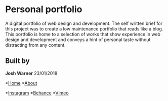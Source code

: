 # Personal portfolio

A digital portfolio of web design and development. The self written brief for this project was to create a low maintenance portfolio that reads like a blog. This portfolio is home to a selection of works that show experience in web design and development and conveys a hint of personal taste without distracting from any content.

## Built by

**Josh Warner** 23/01/2018

*[Home](http://joshwarner.co/)
*[About](http://joshwarner.co/about)

*[Instagram](https://www.instagram.com/joshwarner.co)
*[Behance](https://www.behance.net/joshwarnerco)
*[Vimeo](https://vimeo.com/joshuawarner)